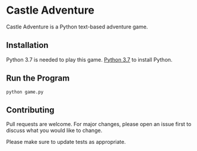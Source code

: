 # Castle Adventure
Castle Adventure is a Python text-based adventure game. 

## Installation
Python 3.7 is needed to play this game. [Python 3.7](https://www.python.org/downloads/) to install Python. 

## Run the Program
```
python game.py
```
## Contributing
Pull requests are welcome. For major changes, please open an issue first to discuss what you would like to change.

Please make sure to update tests as appropriate.

